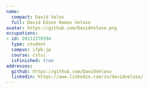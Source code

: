 ```yaml
---
name:
  compact: David Velos
  full: David Edson Ramos Veloso
avatar: https://github.com/DavidVeloso.png
occupations:
- id: 20112370394
  type: student
  campus: ifpb-jp
  course: cstsi
  isFinished: true
addresses:
  github: https://github.com/DavidVeloso
  linkedin: https://www.linkedin.com/in/davidveloso/
---
```


